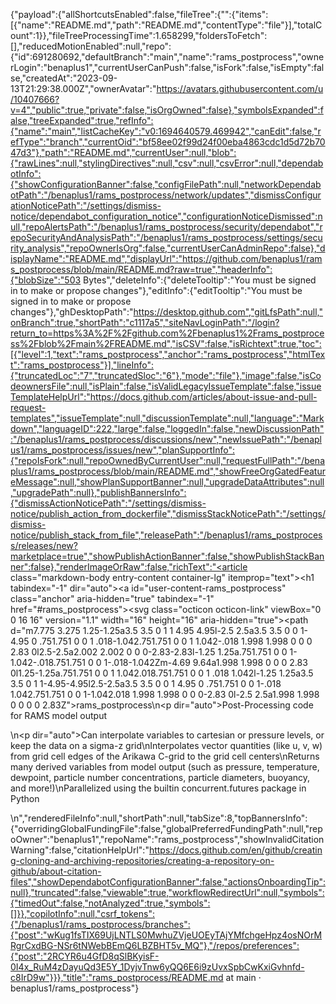 {"payload":{"allShortcutsEnabled":false,"fileTree":{"":{"items":[{"name":"README.md","path":"README.md","contentType":"file"}],"totalCount":1}},"fileTreeProcessingTime":1.658299,"foldersToFetch":[],"reducedMotionEnabled":null,"repo":{"id":691280692,"defaultBranch":"main","name":"rams_postprocess","ownerLogin":"benaplus1","currentUserCanPush":false,"isFork":false,"isEmpty":false,"createdAt":"2023-09-13T21:29:38.000Z","ownerAvatar":"https://avatars.githubusercontent.com/u/10407666?v=4","public":true,"private":false,"isOrgOwned":false},"symbolsExpanded":false,"treeExpanded":true,"refInfo":{"name":"main","listCacheKey":"v0:1694640579.469942","canEdit":false,"refType":"branch","currentOid":"bf58ee02f99d24f00eba4863cdc1d5d72b7047d3"},"path":"README.md","currentUser":null,"blob":{"rawLines":null,"stylingDirectives":null,"csv":null,"csvError":null,"dependabotInfo":{"showConfigurationBanner":false,"configFilePath":null,"networkDependabotPath":"/benaplus1/rams_postprocess/network/updates","dismissConfigurationNoticePath":"/settings/dismiss-notice/dependabot_configuration_notice","configurationNoticeDismissed":null,"repoAlertsPath":"/benaplus1/rams_postprocess/security/dependabot","repoSecurityAndAnalysisPath":"/benaplus1/rams_postprocess/settings/security_analysis","repoOwnerIsOrg":false,"currentUserCanAdminRepo":false},"displayName":"README.md","displayUrl":"https://github.com/benaplus1/rams_postprocess/blob/main/README.md?raw=true","headerInfo":{"blobSize":"503 Bytes","deleteInfo":{"deleteTooltip":"You must be signed in to make or propose changes"},"editInfo":{"editTooltip":"You must be signed in to make or propose changes"},"ghDesktopPath":"https://desktop.github.com","gitLfsPath":null,"onBranch":true,"shortPath":"c1117a5","siteNavLoginPath":"/login?return_to=https%3A%2F%2Fgithub.com%2Fbenaplus1%2Frams_postprocess%2Fblob%2Fmain%2FREADME.md","isCSV":false,"isRichtext":true,"toc":[{"level":1,"text":"rams_postprocess","anchor":"rams_postprocess","htmlText":"rams_postprocess"}],"lineInfo":{"truncatedLoc":"7","truncatedSloc":"6"},"mode":"file"},"image":false,"isCodeownersFile":null,"isPlain":false,"isValidLegacyIssueTemplate":false,"issueTemplateHelpUrl":"https://docs.github.com/articles/about-issue-and-pull-request-templates","issueTemplate":null,"discussionTemplate":null,"language":"Markdown","languageID":222,"large":false,"loggedIn":false,"newDiscussionPath":"/benaplus1/rams_postprocess/discussions/new","newIssuePath":"/benaplus1/rams_postprocess/issues/new","planSupportInfo":{"repoIsFork":null,"repoOwnedByCurrentUser":null,"requestFullPath":"/benaplus1/rams_postprocess/blob/main/README.md","showFreeOrgGatedFeatureMessage":null,"showPlanSupportBanner":null,"upgradeDataAttributes":null,"upgradePath":null},"publishBannersInfo":{"dismissActionNoticePath":"/settings/dismiss-notice/publish_action_from_dockerfile","dismissStackNoticePath":"/settings/dismiss-notice/publish_stack_from_file","releasePath":"/benaplus1/rams_postprocess/releases/new?marketplace=true","showPublishActionBanner":false,"showPublishStackBanner":false},"renderImageOrRaw":false,"richText":"<article class=\"markdown-body entry-content container-lg\" itemprop=\"text\"><h1 tabindex=\"-1\" dir=\"auto\"><a id=\"user-content-rams_postprocess\" class=\"anchor\" aria-hidden=\"true\" tabindex=\"-1\" href=\"#rams_postprocess\"><svg class=\"octicon octicon-link\" viewBox=\"0 0 16 16\" version=\"1.1\" width=\"16\" height=\"16\" aria-hidden=\"true\"><path d=\"m7.775 3.275 1.25-1.25a3.5 3.5 0 1 1 4.95 4.95l-2.5 2.5a3.5 3.5 0 0 1-4.95 0 .751.751 0 0 1 .018-1.042.751.751 0 0 1 1.042-.018 1.998 1.998 0 0 0 2.83 0l2.5-2.5a2.002 2.002 0 0 0-2.83-2.83l-1.25 1.25a.751.751 0 0 1-1.042-.018.751.751 0 0 1-.018-1.042Zm-4.69 9.64a1.998 1.998 0 0 0 2.83 0l1.25-1.25a.751.751 0 0 1 1.042.018.751.751 0 0 1 .018 1.042l-1.25 1.25a3.5 3.5 0 1 1-4.95-4.95l2.5-2.5a3.5 3.5 0 0 1 4.95 0 .751.751 0 0 1-.018 1.042.751.751 0 0 1-1.042.018 1.998 1.998 0 0 0-2.83 0l-2.5 2.5a1.998 1.998 0 0 0 0 2.83Z\"></path></svg></a>rams_postprocess</h1>\n<p dir=\"auto\">Post-Processing code for RAMS model output</p>\n<p dir=\"auto\">Can interpolate variables to cartesian or pressure levels, or keep the data on a sigma-z grid\nInterpolates vector quantities (like u, v, w) from grid cell edges of the Arikawa C-grid to the grid cell centers\nReturns many derived variables from model output (such as pressure, temperature, dewpoint, particle number concentrations, particle diameters, buoyancy, and more!)\nParallelized using the builtin concurrent.futures package in Python</p>\n</article>","renderedFileInfo":null,"shortPath":null,"tabSize":8,"topBannersInfo":{"overridingGlobalFundingFile":false,"globalPreferredFundingPath":null,"repoOwner":"benaplus1","repoName":"rams_postprocess","showInvalidCitationWarning":false,"citationHelpUrl":"https://docs.github.com/en/github/creating-cloning-and-archiving-repositories/creating-a-repository-on-github/about-citation-files","showDependabotConfigurationBanner":false,"actionsOnboardingTip":null},"truncated":false,"viewable":true,"workflowRedirectUrl":null,"symbols":{"timedOut":false,"notAnalyzed":true,"symbols":[]}},"copilotInfo":null,"csrf_tokens":{"/benaplus1/rams_postprocess/branches":{"post":"wKug1fsTIX69UjLNTLS0MwhuZVjeUOEyTAjYMfchgeHpz4osNOrMRgrCxdBG-NSr6tNWebBEmQ6LBZBHT5v_MQ"},"/repos/preferences":{"post":"2RCYR6u4GfD8qSlBKyisF-0I4x_RuM4zDayuQd3E5Y_1DyjvTnw6yQQ6E6i9zUvxSpbCwKxiGvhnfd-c8IrD9w"}}},"title":"rams_postprocess/README.md at main · benaplus1/rams_postprocess"}